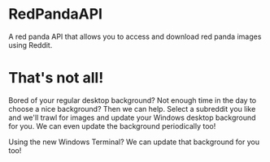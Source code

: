 # RedPandaAPI
A red panda API that allows you to access and download red panda images using Reddit.

# That's not all!
Bored of your regular desktop background? Not enough time in the day to choose a nice background? Then we can help. Select a subreddit you like and we'll trawl for images and update your Windows desktop background for you. We can even update the background periodically too!

Using the new Windows Terminal? We can update that background for you too!
